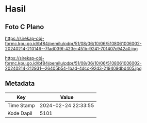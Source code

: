 # Hasil

## Foto C Plano

https://sirekap-obj-formc.kpu.go.id/bf84/pemilu/pdpr/51/08/06/10/06/5108061006002-20240214-210146--7fad039f-423e-451b-9241-701407c942a0.jpg

https://sirekap-obj-formc.kpu.go.id/bf84/pemilu/pdpr/51/08/06/10/06/5108061006002-20240214-212931--26405b54-1bad-4dcc-92d3-219409dbd405.jpg


## Metadata

| Key        | Value               |
| ---------- | ------------------- |
| Time Stamp | 2024-02-24 22:33:55 |
| Kode Dapil | 5101                |



